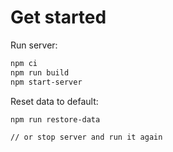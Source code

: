 # Get started

Run server:

```bash
npm ci
npm run build
npm start-server
```

Reset data to default:

```bash
npm run restore-data

// or stop server and run it again
```
